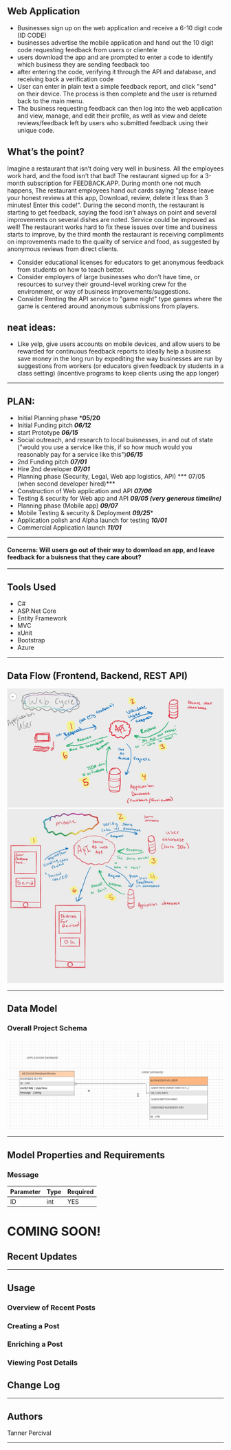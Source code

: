 ## Web Application
- Businesses sign up on the web application and receive a 6-10 digit code (ID CODE)
- businesses advertise the mobile application and hand out the 10 digit code requesting feedback from users or clientele
- users download the app and are prompted to enter a code to identify which business they are sending feedback too
- after entering the code, verifying it through the API and database, and receiving back a verification code
- User can enter in plain text a simple feedback report, and click "send" on their device. The process is then complete and the user is returned back to the main menu.
- The business requesting feedback can then log into the web application and view, manage, and edit their profile, as well as view and delete reviews/feedback left by users who submitted feedback using their unique code.


## What’s the point?
Imagine a restaurant that isn’t doing very well in business. All the employees work hard, and the food isn't that bad! The restaurant signed up for a 3-month subscription for FEEDBACK.APP. During month one not much happens, The restaurant employees hand out cards saying "please leave your honest reviews at this app, Download, review, delete it less than 3 minutes! Enter this code!". During the second month, the restaurant is starting to get feedback, saying the food isn’t always on point and several improvements on several dishes are noted. Service could be improved as well! The restaurant works hard to fix these issues over time and business starts to improve, by the third month the restaurant is receiving compliments on improvements made to the quality of service and food, as suggested by anonymous reviews from direct clients.

- Consider educational licenses for educators to get anonymous feedback from students on how to teach better.
- Consider employers of large businesses who don’t have time, or resources to survey their ground-level working crew for the environment, or way of business improvements/suggestions. 
- Consider Renting the API service to "game night" type games where the game is centered around anonymous submissions from players.

## neat ideas:
- Like yelp, give users accounts on mobile devices, and allow users to be rewarded for continuous feedback reports to ideally help a business save money in the long run by expediting the way businesses are run by suggestions from workers (or educators given feedback by students in a class setting) (incentive programs to keep clients using the app longer)

---------------------------------
## PLAN: 
- Initial Planning phase ***05/20**
- Initial Funding pitch ***06/12***
- start Prototype  ***06/15***
- Social outreach, and research to local buisnesses, in and out of state ("would you use a service like this, if so how much would you reasonably pay for a service like this")***06/15***
- 2nd Funding pitch ***07/01***
- Hire 2nd developer ***07/01***
- Planning phase (Security, Legal, Web app logistics, API) *** 07/05 (when second developer hired)***
- Construction of Web application and API  ***07/06***
- Testing & security for Web app and API  ***09/05 (very generous timeline)***
- Planning phase (Mobile app) ***09/07***
- Mobile  Testing & security & Deployment ***09/25****
- Application polish and Alpha launch for testing ***10/01***
- Commercial Application launch  ***11/01***
---------------------------------
#### Concerns: Will users go out of their way to download an app, and leave feedback for a buisness that they care about?
---------------------------------
## Tools Used


- C#
- ASP.Net Core
- Entity Framework
- MVC
- xUnit
- Bootstrap
- Azure



---------------------------
## Data Flow (Frontend, Backend, REST API)
![Web flow](web.JPG)
![Mobile flow](mob.JPG)



---------------------------
## Data Model

### Overall Project Schema
![Design](ERD-Feedback.JPG)



---------------------------
## Model Properties and Requirements

### Message

| Parameter | Type | Required |
| --- | --- | --- |
| ID  | int | YES |


# COMING SOON!
## Recent Updates
---------------------------------
## Usage
### Overview of Recent Posts
### Creating a Post
### Enriching a Post
### Viewing Post Details
## Change Log



------------------------------

## Authors
Tanner Percival

------------------------------

